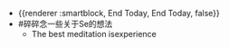 - {{renderer :smartblock, End Today, End Today, false}}
- #碎碎念一些关于Se的想法
	- The best meditation isexperience